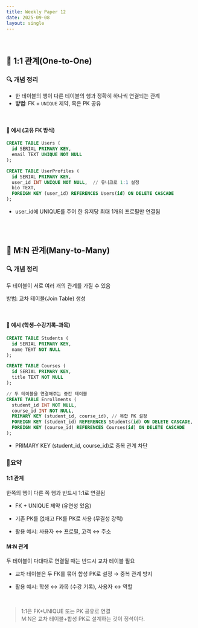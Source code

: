 ```yaml
---
title: Weekly Paper 12  
date: 2025-09-08 
layout: single  
---
```


<br>

## 📌 1:1 관계(One-to-One)

### 🔍 개념 정리
- 한 테이블의 행이 다른 테이블의 행과 정확히 하나씩 연결되는 관계  
- **방법**: FK + `UNIQUE` 제약, 혹은 PK 공유  

<br>

#### 📍 예시 (고유 FK 방식)

```sql
CREATE TABLE Users (
  id SERIAL PRIMARY KEY,
  email TEXT UNIQUE NOT NULL
);

CREATE TABLE UserProfiles (
  id SERIAL PRIMARY KEY,
  user_id INT UNIQUE NOT NULL,  // 유니크로 1:1 설정
  bio TEXT,
  FOREIGN KEY (user_id) REFERENCES Users(id) ON DELETE CASCADE
);
```
- user_id에 UNIQUE를 주어 한 유저당 최대 1개의 프로필만 연결됨

<br><br>
  
## 📌 M:N 관계(Many-to-Many)

### 🔍 개념 정리

두 테이블이 서로 여러 개의 관계를 가질 수 있음

방법: 교차 테이블(Join Table) 생성

<br>
 
#### 📍 예시 (학생–수강기록–과목)

```sql
CREATE TABLE Students (
  id SERIAL PRIMARY KEY,
  name TEXT NOT NULL
);

CREATE TABLE Courses (
  id SERIAL PRIMARY KEY,
  title TEXT NOT NULL
);

// 두 테이블을 연결해주는 중간 테이블
CREATE TABLE Enrollments (
  student_id INT NOT NULL,
  course_id INT NOT NULL,
  PRIMARY KEY (student_id, course_id), // 복합 PK 설정
  FOREIGN KEY (student_id) REFERENCES Students(id) ON DELETE CASCADE,
  FOREIGN KEY (course_id) REFERENCES Courses(id) ON DELETE CASCADE
);
```
- PRIMARY KEY (student_id, course_id)로 중복 관계 차단

### 📝요약

#### 1:1 관계

한쪽의 행이 다른 쪽 행과 반드시 1:1로 연결됨

- FK + UNIQUE 제약 (유연성 있음)

- 기존 PK를 없애고 FK를 PK로 사용 (무결성 강력) 

- 활용 예시: 사용자 ↔ 프로필, 고객 ↔ 주소

#### M:N 관계

두 테이블이 다대다로 연결될 때는 반드시 교차 테이블 필요

- 교차 테이블은 두 FK를 묶어 합성 PK로 설정 → 중복 관계 방지

- 활용 예시: 학생 ↔ 과목 (수강 기록), 사용자 ↔ 역할

<br>

> 1:1은 FK+UNIQUE 또는 PK 공유로 연결<br>
> M:N은 교차 테이블+합성 PK로 설계하는 것이 정석이다.
